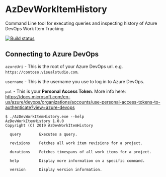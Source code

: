 # AzDevWorkItemHistory
Command Line tool for executing queries and inspecting history of Azure DevOps Work Item Tracking

[![Build status](https://ci.appveyor.com/api/projects/status/8tkfs728t9s49rkv?svg=true)](https://ci.appveyor.com/project/jonfuller/azdevworkitemhistory)

## Connecting to Azure DevOps

`azureUri` - This is the root of your Azure DevOps url. e.g. `https://contoso.visualstudio.com`.

`username` - This is the username you use to log in to Azure DevOps.

`pat` - This is your **Personal Access Token**. More info here: https://docs.microsoft.com/en-us/azure/devops/organizations/accounts/use-personal-access-tokens-to-authenticate?view=azure-devops


```
$ ./AzDevWorkItemHistory.exe --help                                                                                                                                          AzDevWorkItemHistory 1.0.0                                                                                                                                                   Copyright (C) 2019 AzDevWorkItemHistory

  query        Executes a query.

  revisions    Fetches all work item revisions for a project.

  durations    Fetches timespans of all work items for a project.

  help         Display more information on a specific command.

  version      Display version information.
```
